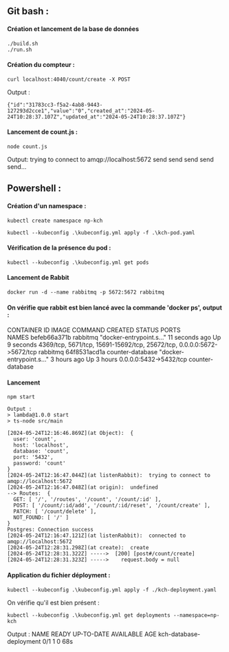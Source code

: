 ## Git bash : 

#### Création et lancement de la base de données
```SH
./build.sh
./run.sh
```


#### Création du compteur : 
```SH
curl localhost:4040/count/create -X POST
```

Output : 
```SH
{"id":"31783cc3-f5a2-4ab8-9443-127293d2cce1","value":"0","created_at":"2024-05-24T10:28:37.107Z","updated_at":"2024-05-24T10:28:37.107Z"}
```

#### Lancement de count.js :
```SH 
node count.js
```

Output: 
trying to connect to  amqp://localhost:5672
send
send
send
send
send...

## Powershell :

#### Création d'un namespace :
```SH
kubectl create namespace np-kch

kubectl --kubeconfig .\kubeconfig.yml apply -f .\kch-pod.yaml
```

#### Vérification de la présence du pod : 
```SH
kubectl --kubeconfig .\kubeconfig.yml get pods
```

#### Lancement de Rabbit
```SH
docker run -d --name rabbitmq -p 5672:5672 rabbitmq
```

#### On vérifie que rabbit est bien lancé avec la commande 'docker ps', output :

CONTAINER ID   IMAGE              COMMAND                  CREATED          STATUS         PORTS                   
                                                 NAMES
befeb66a371b   rabbitmq           "docker-entrypoint.s…"   11 seconds ago   Up 9 seconds   4369/tcp, 5671/tcp, 15691-15692/tcp, 25672/tcp, 0.0.0.0:5672->5672/tcp   rabbitmq
64f8531acd1a   counter-database   "docker-entrypoint.s…"   3 hours ago      Up 3 hours     0.0.0.0:5432->5432/tcp                                                   counter-database


#### Lancement 
```SH
npm start
```
```SH 
Output :
> lambda@1.0.0 start
> ts-node src/main

[2024-05-24T12:16:46.869Z](at Object):  {
  user: 'count',
  host: 'localhost',
  database: 'count',
  port: '5432',
  password: 'count'
}
[2024-05-24T12:16:47.044Z](at listenRabbit):  trying to connect to  amqp://localhost:5672
[2024-05-24T12:16:47.048Z](at origin):  undefined
--> Routes:  {
  GET: [ '/', '/routes', '/count', '/count/:id' ],
  POST: [ '/count/:id/add', '/count/:id/reset', '/count/create' ],
  PATCH: [ '/count/delete' ],
  NOT_FOUND: [ '/' ]
}
Postgres: Connection success
[2024-05-24T12:16:47.121Z](at listenRabbit):  connected to  amqp://localhost:5672
[2024-05-24T12:28:31.298Z](at create):  create
[2024-05-24T12:28:31.322Z] ----->  [200] [post#/count/create]
[2024-05-24T12:28:31.323Z] ----->    request.body = null
```

#### Application du fichier déployment :
```SH
kubectl --kubeconfig .\kubeconfig.yml apply -f ./kch-deployment.yaml
```

On vérifie qu'il est bien présent : 
```SH 
kubectl --kubeconfig .\kubeconfig.yml get deployments --namespace=np-kch
```

Output : 
NAME                      READY   UP-TO-DATE   AVAILABLE   AGE
kch-database-deployment   0/1     1            0           68s